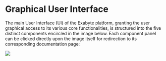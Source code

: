 # Graphical User Interface

The main User Interface (UI) of the Exabyte platform, granting the user graphical access to its various core functionalities, is structured into the five distinct components encircled in the image below. Each component panel can be clicked directly upon the image itself for redirection to  its corresponding documentation page:


<img src="/images/ui-overview.png" usemap="#mapname">

<map name="mapname">
    <area shape="rect" coords="0,0,752,41" href="/general/ui/header-footer/">
    <area shape="rect" coords="0,41,183,479" href="/general/ui/items-navigation/">
    <area shape="rect" coords="0,531,124,583" href="/general/ui/support/">
    <area shape="rect" coords="181,518,557,583" href="/general/ui/header-footer/">
    <area shape="rect" coords="555,38,753,501" href="/general/ui/account-navigation/">
</map>



